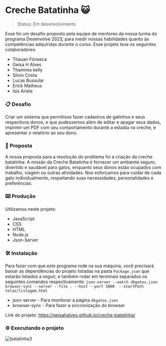 # Creche Batatinha :smiley_cat:

> Status: Em desenvolvimento

Esse foi um desafio proposto pela equipe de mentores da nossa turma do programa Desenvolve 2023, para medir nossas habilidades
quanto às competências adquiridas durante o curso. Esse projeto teve os seguintes colaboradores:

* Thauan Fonseca
* Geisa H Alves
* Thamires kelly
* Silvio Costa
* Lucas Bussular
* Erick Matheus
* Isis Ariele

### 📋 Desafio
Criar um sistema que permitisse fazer cadastros de gatinhos e seus respectivos donos, e que pudessemos além de editar e apagar seus dados, imprimir um PDF com seu comportamento durante a estadia na creche, e apresentar o relatório ao seu dono. 

### 🔧 Proposta
A nossa proposta para a resolução do problema foi a criação da creche batatinha: A missão da Creche Batatinha é fornecer um ambiente seguro, divertido e saudável para gatos, enquanto seus donos estão ocupados com trabalho, viagem ou outras atividades. Nos esforçamos para cuidar de cada gato individualmente, respeitando suas necessidades, personalidades e preferências.

### ⌨️ Produção

Utilizamos neste projeto: 
* JavaScript
* CSS
* HTML
* Node.js
* Json-Server

### 🛠️ Instalação
Para fazer com que este programa rode na sua máquina, você precisará baixar as dependências do projeto listadas na pasta `Package.json` que estarão listados a seguir, e também rodar em terminais separados os seguintes comandos respectivamente: `json-server --watch dbgatos.json`  `browser-sync --server --file . --host --port 5000 
--startPath telas/listagem.html` 

* json-server - Para monitorar a página `dbgatos.json`
* browser-sync - Para fazer a sincronização do browser

Link do projeto: https://geisahalves.github.io/creche-batatinha/

### ⚙️ Executando o projeto

![batatinha3](https://github.com/GeisaHAlves/creche-batatinha/assets/97129805/9ba2e0c9-127f-4a05-b836-dceb04abf55c)




